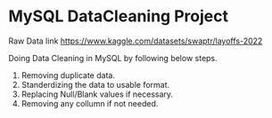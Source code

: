 # MySQL DataCleaning Project

Raw Data link https://www.kaggle.com/datasets/swaptr/layoffs-2022 

Doing Data Cleaning in MySQL by following below steps.
 1. Removing duplicate data.
 2. Standerdizing the data to usable format.
 3. Replacing Null/Blank values if necessary.
 4. Removing any collumn if not needed.
